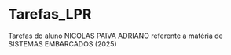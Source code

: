 # Tarefas_LPR
Tarefas do aluno NICOLAS PAIVA ADRIANO referente a matéria de SISTEMAS EMBARCADOS (2025)
